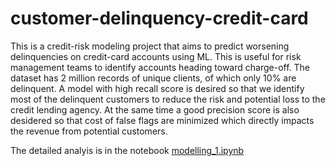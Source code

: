 # customer-delinquency-credit-card

This is a credit-risk modeling project that aims to predict worsening delinquencies on credit-card accounts using ML. This is useful for risk management teams to identify accounts heading toward charge-off. The dataset has 2 million records of unique clients, of which only 10% are delinquent. A model with high recall score is desired so that we identify most of the delinquent customers to reduce the risk and potential loss to the credit lending agency. At the same time a good precision score is also desidered so that cost of false flags are minimized which directly impacts the revenue from potential customers.

The detailed analyis is in the notebook [modelling_1.ipynb](modelling_1.ipynb)
